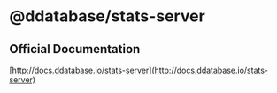 # @ddatabase/stats-server

## Official Documentation

[http://docs.ddatabase.io/stats-server](http://docs.ddatabase.io/stats-server)
